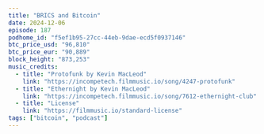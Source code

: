 ```yaml
---
title: "BRICS and Bitcoin"
date: 2024-12-06
episode: 187
podhome_id: "f5ef1b95-27cc-44eb-9dae-ecd5f0937146"
btc_price_usd: "96,810"
btc_price_eur: "90,889"
block_height: "873,253"
music_credits:
  - title: "Protofunk by Kevin MacLeod"
    link: "https://incompetech.filmmusic.io/song/4247-protofunk"
  - title: "Ethernight by Kevin MacLeod"
    link: "https://incompetech.filmmusic.io/song/7612-ethernight-club"
  - title: "License"
    link: "https://filmmusic.io/standard-license"
tags: ["bitcoin", "podcast"]
---
```

